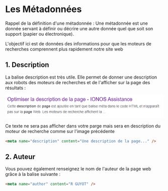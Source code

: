 # Les Métadonnées 

Rappel de la définition d'une métadonnée :
Une métadonnée est une donnée servant à définir ou décrire une autre donnée quel que soit son support (papier ou électronique).

L'objectif ici est de données des informations pour que les moteurs de recherches comprennent plus rapidement notre site web

## 1. Description

La balise description est très utile. Elle permet de donner une description aux robots des moteurs de recherches et de l'afficher sur la page des résultats :

![image](./Capture.PNG)

Ce texte ne sera pas afficher dans votre parge mais sera en description du moteur de recherche comme sur l'image précédente

````html
<meta name="description" content="Une description de la page..." />
````

## 2. Auteur

Vous pouvez également renseignez le nom de l'auteur de la page web grâce à la balise suivante : 

````html
<meta name="author" content="R GUYOT" />
````
